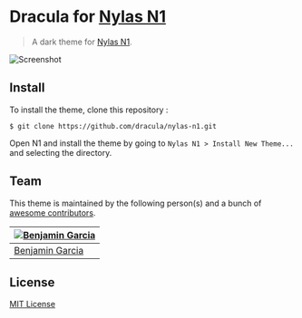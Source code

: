 # Dracula for [Nylas N1](http://nylas.com)

> A dark theme for [Nylas N1](http://nylas.com).

![Screenshot](https://draculatheme.com/assets/img/screenshots/nylasn1.png)

## Install

To install the theme, clone this repository : 

```$ git clone https://github.com/dracula/nylas-n1.git```

Open N1 and install the theme by going to `Nylas N1 > Install New Theme...` and selecting the directory.

## Team

This theme is maintained by the following person(s) and a bunch of [awesome contributors](https://github.com/dracula/template/graphs/contributors).

| [![Benjamin Garcia](https://avatars3.githubusercontent.com/u/1433960?v=3&amp;s=460)](https://github.com/benjamingarcia/) |
| ---------------------- |
| [Benjamin Garcia](https://github.com/benjamingarcia) |

## License

[MIT License](./LICENSE)
